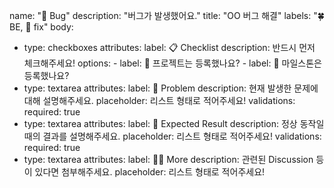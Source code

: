 name: "🐞 Bug"
description: "버그가 발생했어요."
title: "OO 버그 해결"
labels: "🍀 BE, 🐛 fix"
body:
  - type: checkboxes
    attributes:
      label: 📋 Checklist
      description: 반드시 먼저 체크해주세요!
      options:
        - label: 📁 프로젝트는 등록했나요?
        - label: 🎯 마일스톤은 등록했나요?
  - type: textarea
    attributes:
      label: 🐞 Problem
      description: 현재 발생한 문제에 대해 설명해주세요.
      placeholder: 리스트 형태로 적어주세요!
    validations:
      required: true
  - type: textarea
    attributes:
      label: 🌱 Expected Result
      description: 정상 동작일 때의 결과를 설명해주세요.
      placeholder: 리스트 형태로 적어주세요!
    validations:
      required: true
  - type: textarea
    attributes:
      label: 🙋🏻 More
      description: 관련된 Discussion 등이 있다면 첨부해주세요.
      placeholder: 리스트 형태로 적어주세요!
